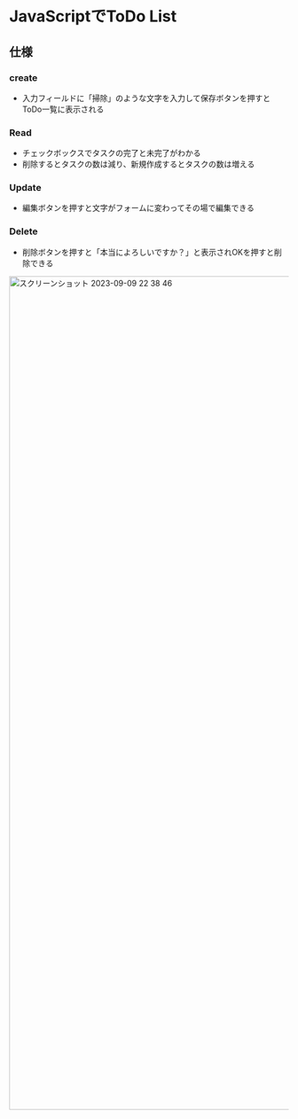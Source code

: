 # JavaScriptでToDo List
## 仕様
### create
- 入力フィールドに「掃除」のような文字を入力して保存ボタンを押すとToDo一覧に表示される
### Read
- チェックボックスでタスクの完了と未完了がわかる
- 削除するとタスクの数は減り、新規作成するとタスクの数は増える
### Update
- 編集ボタンを押すと文字がフォームに変わってその場で編集できる
### Delete
- 削除ボタンを押すと「本当によろしいですか？」と表示されOKを押すと削除できる

<img width="1504" alt="スクリーンショット 2023-09-09 22 38 46" src="https://github.com/kazu1212-star/js_todo/assets/115007915/91dd56ee-c665-416a-bbd5-af18967da066">
